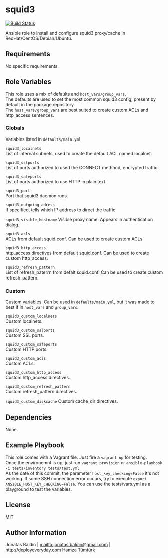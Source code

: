 squid3
=========
[![Build Status](https://travis-ci.org/picturemaxx/ansible-squid3.svg?branch=master)](https://travis-ci.org/picturemaxx/ansible-squid3)

Ansible role to install and configure squid3 proxy/cache in RedHat/CentOS/Debian/Ubuntu.

Requirements
------------

No specific requirements.

Role Variables
--------------

This role uses a mix of defaults and `host_vars/group_vars`.     
The defaults are used to set the most common squid3 config, present by default in the package repository.     
The `host_vars/group_vars` are best suited to create custom ACLs and http_access sentences.

### Globals
Variables listed in `defaults/main.yml`

`squid3_localnets`     
List of internal subnets, used to create the default ACL named localnet.

`squid3_sslports`     
List of ports authorized to used the CONNECT methhod, encrypted traffic.

`squid3_safeports`     
List of ports authorized to use HTTP in plain text.

`squid3_port`     
Port that squid3 daemon runs.

`squid3_outgoing_adress`     
If specified, tells which IP address to direct the traffic.

`squid3_visible_hostname`
Visible proxy name. Appears in authentication dialog.

`squid3_acls`     
ACLs from default squid.conf. Can be used to create custom ACLs.

`squid3_http_access`     
http_access directives from default squid.conf. Can be used to create custom http_access.

`squid3_refresh_pattern`     
List of refresh_paterrn from defalt squid.conf. Can be used to create custom refresh_pattern.

### Custom
Custom variables. Can be used in `defaults/main.yml`, but it was made to best if in `host_vars` and `group_vars`.

`squid3_custom_localnets`     
Custom localnets.

`squid3_custom_sslports`     
Custom SSL ports.

`squid3_custom_safeports`     
Custom HTTP ports.

`squid3_custom_acls`     
Custom ACLs.

`squid3_custom_http_access`     
Custom http_access directives.

`squid3_custom_refresh_pattern`     
Custom refresh_pattern directives.

`squid3_custom_diskcache`
Custom cache_dir directives.


Dependencies
------------

None.

Example Playbook
----------------

This role comes with a Vagrant file. Just fire a `vagrant up` for testing.     
Once the environemnt is up, just run `vagrant provision` or `ansible-playbook -i tests/inventory tests/test.yml`.     
As the date of this commit, the parameter `host_key_checking=False` it's not working. If some SSH connection error occurs, try to execute `export ANSIBLE_HOST_KEY_CHECKING=False`.
You can use the tests/vars.yml as a playground to test the variables.

License
-------

MIT

Author Information
------------------

Jonatas Baldin | <mailto:jonatas.baldin@gmail.com> | http://deployeveryday.com
Hamza Tümtürk
